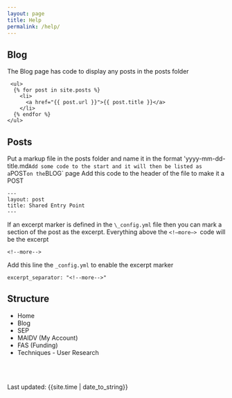 ```yaml
---
layout: page
title: Help
permalink: /help/
---
```


## Blog
The Blog page has code to display any posts in the posts folder
```
 <ul>
  {% for post in site.posts %}
    <li>
      <a href="{{ post.url }}">{{ post.title }}</a>
    </li>
  {% endfor %}
</ul> 
``` 

## Posts
Put a markup file in the posts folder and name it in the format 
'yyyy-mm-dd-title.md`
Add some code to the start and it will then be listed as a `POST` on the `BLOG` page
Add this code to the header of the file to make it a POST 
``` 
---
layout: post
title: Shared Entry Point
--- 
```

If an excerpt marker is defined in the `\_config.yml` file then you can mark a section of the post as the excerpt. 
Everything above the  `<!—more—> `code will be the excerpt
```
<!--more--> 
```

Add this line the `_config.yml` to enable the excerpt marker
``` 
excerpt_separator: "<!--more-->" 
```

## Structure
- Home
- Blog
- SEP
- MAIDV (My Account)
- FAS (Funding)
- Techniques - User Research

<br><br>
<div>Last updated: {{site.time | date_to_string}}</div>


